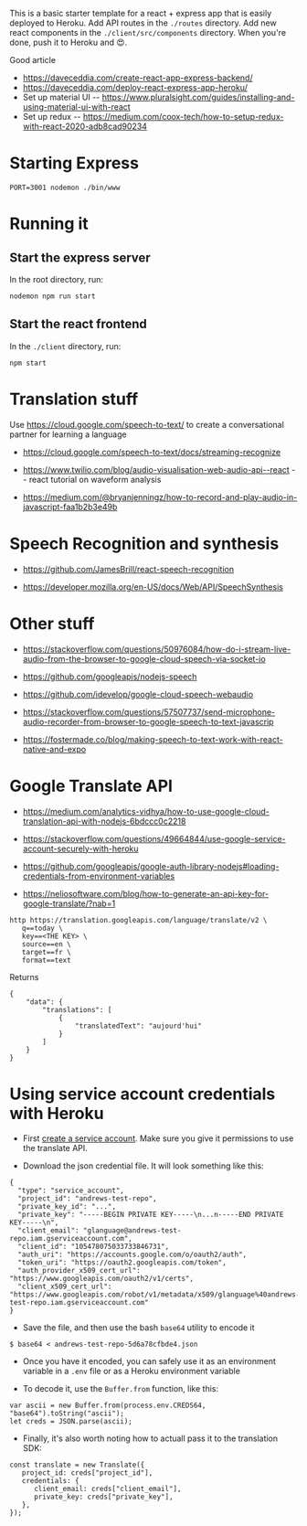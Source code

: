 This is a basic starter template for a react + express app that is easily deployed to Heroku. Add API routes in the `./routes` directory. Add new react components in the `./client/src/components` directory. When you're done, push it to Heroku and 😍.

Good article

- https://daveceddia.com/create-react-app-express-backend/
- https://daveceddia.com/deploy-react-express-app-heroku/
- Set up material UI -- https://www.pluralsight.com/guides/installing-and-using-material-ui-with-react
- Set up redux -- https://medium.com/coox-tech/how-to-setup-redux-with-react-2020-adb8cad90234

# Starting Express

`PORT=3001 nodemon ./bin/www`

# Running it

## Start the express server

In the root directory, run:

```
nodemon npm run start
```

## Start the react frontend

In the `./client` directory, run:

```
npm start
```

# Translation stuff

Use https://cloud.google.com/speech-to-text/ to create a conversational partner for learning a language

- https://cloud.google.com/speech-to-text/docs/streaming-recognize

- https://www.twilio.com/blog/audio-visualisation-web-audio-api--react -- react tutorial on waveform analysis

- https://medium.com/@bryanjenningz/how-to-record-and-play-audio-in-javascript-faa1b2b3e49b

# Speech Recognition and synthesis

- https://github.com/JamesBrill/react-speech-recognition

- https://developer.mozilla.org/en-US/docs/Web/API/SpeechSynthesis

# Other stuff

- https://stackoverflow.com/questions/50976084/how-do-i-stream-live-audio-from-the-browser-to-google-cloud-speech-via-socket-io

- https://github.com/googleapis/nodejs-speech

- https://github.com/idevelop/google-cloud-speech-webaudio

- https://stackoverflow.com/questions/57507737/send-microphone-audio-recorder-from-browser-to-google-speech-to-text-javascrip

- https://fostermade.co/blog/making-speech-to-text-work-with-react-native-and-expo

# Google Translate API

- https://medium.com/analytics-vidhya/how-to-use-google-cloud-translation-api-with-nodejs-6bdccc0c2218

- https://stackoverflow.com/questions/49664844/use-google-service-account-securely-with-heroku

- https://github.com/googleapis/google-auth-library-nodejs#loading-credentials-from-environment-variables

- https://neliosoftware.com/blog/how-to-generate-an-api-key-for-google-translate/?nab=1

```
http https://translation.googleapis.com/language/translate/v2 \
   q==today \
   key==<THE KEY> \
   source==en \
   target==fr \
   format==text
```

Returns

```
{
    "data": {
        "translations": [
            {
                "translatedText": "aujourd'hui"
            }
        ]
    }
}
```

# Using service account credentials with Heroku

- First [create a service account](https://www.labnol.org/code/20365-create-google-service-accounts). Make sure you give it permissions to use the translate API.

- Download the json credential file. It will look something like this:

```
{
  "type": "service_account",
  "project_id": "andrews-test-repo",
  "private_key_id": "...",
  "private_key": "-----BEGIN PRIVATE KEY-----\n...n-----END PRIVATE KEY-----\n",
  "client_email": "glanguage@andrews-test-repo.iam.gserviceaccount.com",
  "client_id": "105478075033733846731",
  "auth_uri": "https://accounts.google.com/o/oauth2/auth",
  "token_uri": "https://oauth2.googleapis.com/token",
  "auth_provider_x509_cert_url": "https://www.googleapis.com/oauth2/v1/certs",
  "client_x509_cert_url": "https://www.googleapis.com/robot/v1/metadata/x509/glanguage%40andrews-test-repo.iam.gserviceaccount.com"
}
```

- Save the file, and then use the bash `base64` utility to encode it

```
$ base64 < andrews-test-repo-5d6a78cfbde4.json
```

- Once you have it encoded, you can safely use it as an environment variable in a `.env` file or as a Heroku environment variable

- To decode it, use the `Buffer.from` function, like this:

```
var ascii = new Buffer.from(process.env.CREDS64, "base64").toString("ascii");
let creds = JSON.parse(ascii);
```

- Finally, it's also worth noting how to actuall pass it to the translation SDK:

```
const translate = new Translate({
   project_id: creds["project_id"],
   credentials: {
      client_email: creds["client_email"],
      private_key: creds["private_key"],
   },
});
```
